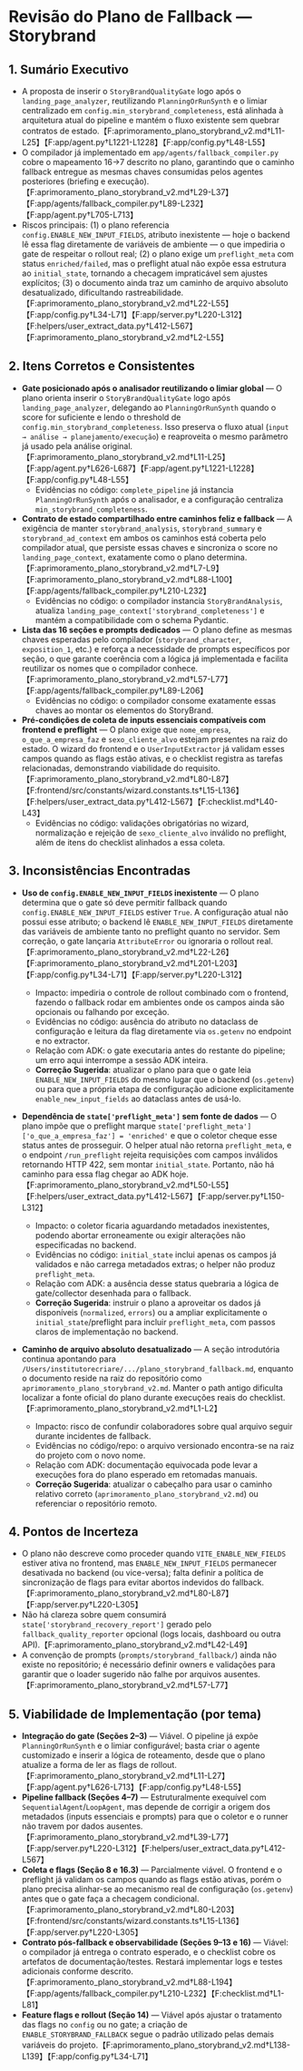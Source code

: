# Revisão do Plano de Fallback — Storybrand

## 1. Sumário Executivo
- A proposta de inserir o `StoryBrandQualityGate` logo após o `landing_page_analyzer`, reutilizando `PlanningOrRunSynth` e o limiar centralizado em `config.min_storybrand_completeness`, está alinhada à arquitetura atual do pipeline e mantém o fluxo existente sem quebrar contratos de estado.【F:aprimoramento_plano_storybrand_v2.md†L11-L25】【F:app/agent.py†L1221-L1228】【F:app/config.py†L48-L55】
- O compilador já implementado em `app/agents/fallback_compiler.py` cobre o mapeamento 16→7 descrito no plano, garantindo que o caminho fallback entregue as mesmas chaves consumidas pelos agentes posteriores (briefing e execução).【F:aprimoramento_plano_storybrand_v2.md†L29-L37】【F:app/agents/fallback_compiler.py†L89-L232】【F:app/agent.py†L705-L713】
- Riscos principais: (1) o plano referencia `config.ENABLE_NEW_INPUT_FIELDS`, atributo inexistente — hoje o backend lê essa flag diretamente de variáveis de ambiente — o que impediria o gate de respeitar o rollout real; (2) o plano exige um `preflight_meta` com status `enriched/failed`, mas o preflight atual não expõe essa estrutura ao `initial_state`, tornando a checagem impraticável sem ajustes explícitos; (3) o documento ainda traz um caminho de arquivo absoluto desatualizado, dificultando rastreabilidade.【F:aprimoramento_plano_storybrand_v2.md†L22-L55】【F:app/config.py†L34-L71】【F:app/server.py†L220-L312】【F:helpers/user_extract_data.py†L412-L567】【F:aprimoramento_plano_storybrand_v2.md†L2-L55】

## 2. Itens Corretos e Consistentes
- **Gate posicionado após o analisador reutilizando o limiar global** — O plano orienta inserir o `StoryBrandQualityGate` logo após `landing_page_analyzer`, delegando ao `PlanningOrRunSynth` quando o score for suficiente e lendo o threshold de `config.min_storybrand_completeness`. Isso preserva o fluxo atual (`input → análise → planejamento/execução`) e reaproveita o mesmo parâmetro já usado pela análise original.【F:aprimoramento_plano_storybrand_v2.md†L11-L25】【F:app/agent.py†L626-L687】【F:app/agent.py†L1221-L1228】【F:app/config.py†L48-L55】
  - Evidências no código: `complete_pipeline` já instancia `PlanningOrRunSynth` após o analisador, e a configuração centraliza `min_storybrand_completeness`.
- **Contrato de estado compartilhado entre caminhos feliz e fallback** — A exigência de manter `storybrand_analysis`, `storybrand_summary` e `storybrand_ad_context` em ambos os caminhos está coberta pelo compilador atual, que persiste essas chaves e sincroniza o score no `landing_page_context`, exatamente como o plano determina.【F:aprimoramento_plano_storybrand_v2.md†L7-L9】【F:aprimoramento_plano_storybrand_v2.md†L88-L100】【F:app/agents/fallback_compiler.py†L210-L232】
  - Evidências no código: o compilador instancia `StoryBrandAnalysis`, atualiza `landing_page_context['storybrand_completeness']` e mantém a compatibilidade com o schema Pydantic.
- **Lista das 16 seções e prompts dedicados** — O plano define as mesmas chaves esperadas pelo compilador (`storybrand_character`, `exposition_1`, etc.) e reforça a necessidade de prompts específicos por seção, o que garante coerência com a lógica já implementada e facilita reutilizar os nomes que o compilador conhece.【F:aprimoramento_plano_storybrand_v2.md†L57-L77】【F:app/agents/fallback_compiler.py†L89-L206】
  - Evidências no código: o compilador consome exatamente essas chaves ao montar os elementos do StoryBrand.
- **Pré-condições de coleta de inputs essenciais compatíveis com frontend e preflight** — O plano exige que `nome_empresa`, `o_que_a_empresa_faz` e `sexo_cliente_alvo` estejam presentes na raiz do estado. O wizard do frontend e o `UserInputExtractor` já validam esses campos quando as flags estão ativas, e o checklist registra as tarefas relacionadas, demonstrando viabilidade do requisito.【F:aprimoramento_plano_storybrand_v2.md†L80-L87】【F:frontend/src/constants/wizard.constants.ts†L15-L136】【F:helpers/user_extract_data.py†L412-L567】【F:checklist.md†L40-L43】
  - Evidências no código: validações obrigatórias no wizard, normalização e rejeição de `sexo_cliente_alvo` inválido no preflight, além de itens do checklist alinhados a essa coleta.

## 3. Inconsistências Encontradas
- **Uso de `config.ENABLE_NEW_INPUT_FIELDS` inexistente** — O plano determina que o gate só deve permitir fallback quando `config.ENABLE_NEW_INPUT_FIELDS` estiver `True`. A configuração atual não possui esse atributo; o backend lê `ENABLE_NEW_INPUT_FIELDS` diretamente das variáveis de ambiente tanto no preflight quanto no servidor. Sem correção, o gate lançaria `AttributeError` ou ignoraria o rollout real.【F:aprimoramento_plano_storybrand_v2.md†L22-L26】【F:aprimoramento_plano_storybrand_v2.md†L201-L203】【F:app/config.py†L34-L71】【F:app/server.py†L220-L312】
  - Impacto: impediria o controle de rollout combinado com o frontend, fazendo o fallback rodar em ambientes onde os campos ainda são opcionais ou falhando por exceção.
  - Evidências no código: ausência do atributo no dataclass de configuração e leitura da flag diretamente via `os.getenv` no endpoint e no extractor.
  - Relação com ADK: o gate executaria antes do restante do pipeline; um erro aqui interrompe a sessão ADK inteira.
  - **Correção Sugerida**: atualizar o plano para que o gate leia `ENABLE_NEW_INPUT_FIELDS` do mesmo lugar que o backend (`os.getenv`) ou para que a própria etapa de configuração adicione explicitamente `enable_new_input_fields` ao dataclass antes de usá-lo.

- **Dependência de `state['preflight_meta']` sem fonte de dados** — O plano impõe que o preflight marque `state['preflight_meta']['o_que_a_empresa_faz'] = 'enriched'` e que o coletor cheque esse status antes de prosseguir. O helper atual não retorna `preflight_meta`, e o endpoint `/run_preflight` rejeita requisições com campos inválidos retornando HTTP 422, sem montar `initial_state`. Portanto, não há caminho para essa flag chegar ao ADK hoje.【F:aprimoramento_plano_storybrand_v2.md†L50-L55】【F:helpers/user_extract_data.py†L412-L567】【F:app/server.py†L150-L312】
  - Impacto: o coletor ficaria aguardando metadados inexistentes, podendo abortar erroneamente ou exigir alterações não especificadas no backend.
  - Evidências no código: `initial_state` inclui apenas os campos já validados e não carrega metadados extras; o helper não produz `preflight_meta`.
  - Relação com ADK: a ausência desse status quebraria a lógica de gate/collector desenhada para o fallback.
  - **Correção Sugerida**: instruir o plano a aproveitar os dados já disponíveis (`normalized`, `errors`) ou a ampliar explicitamente o `initial_state`/preflight para incluir `preflight_meta`, com passos claros de implementação no backend.

- **Caminho de arquivo absoluto desatualizado** — A seção introdutória continua apontando para `/Users/institutorecriare/.../plano_storybrand_fallback.md`, enquanto o documento reside na raiz do repositório como `aprimoramento_plano_storybrand_v2.md`. Manter o path antigo dificulta localizar a fonte oficial do plano durante execuções reais do checklist.【F:aprimoramento_plano_storybrand_v2.md†L1-L2】
  - Impacto: risco de confundir colaboradores sobre qual arquivo seguir durante incidentes de fallback.
  - Evidências no código/repo: o arquivo versionado encontra-se na raiz do projeto com o novo nome.
  - Relação com ADK: documentação equivocada pode levar a execuções fora do plano esperado em retomadas manuais.
  - **Correção Sugerida**: atualizar o cabeçalho para usar o caminho relativo correto (`aprimoramento_plano_storybrand_v2.md`) ou referenciar o repositório remoto.

## 4. Pontos de Incerteza
- O plano não descreve como proceder quando `VITE_ENABLE_NEW_FIELDS` estiver ativa no frontend, mas `ENABLE_NEW_INPUT_FIELDS` permanecer desativada no backend (ou vice-versa); falta definir a política de sincronização de flags para evitar abortos indevidos do fallback.【F:aprimoramento_plano_storybrand_v2.md†L80-L87】【F:app/server.py†L220-L305】
- Não há clareza sobre quem consumirá `state['storybrand_recovery_report']` gerado pelo `fallback_quality_reporter` opcional (logs locais, dashboard ou outra API).【F:aprimoramento_plano_storybrand_v2.md†L42-L49】
- A convenção de prompts (`prompts/storybrand_fallback/`) ainda não existe no repositório; é necessário definir owners e validações para garantir que o loader sugerido não falhe por arquivos ausentes.【F:aprimoramento_plano_storybrand_v2.md†L57-L77】

## 5. Viabilidade de Implementação (por tema)
- **Integração do gate (Seções 2–3)** — Viável. O pipeline já expõe `PlanningOrRunSynth` e o limiar configurável; basta criar o agente customizado e inserir a lógica de roteamento, desde que o plano atualize a forma de ler as flags de rollout.【F:aprimoramento_plano_storybrand_v2.md†L11-L27】【F:app/agent.py†L626-L713】【F:app/config.py†L48-L55】
- **Pipeline fallback (Seções 4–7)** — Estruturalmente exequível com `SequentialAgent`/`LoopAgent`, mas depende de corrigir a origem dos metadados (inputs essenciais e prompts) para que o coletor e o runner não travem por dados ausentes.【F:aprimoramento_plano_storybrand_v2.md†L39-L77】【F:app/server.py†L220-L312】【F:helpers/user_extract_data.py†L412-L567】
- **Coleta e flags (Seção 8 e 16.3)** — Parcialmente viável. O frontend e o preflight já validam os campos quando as flags estão ativas, porém o plano precisa alinhar-se ao mecanismo real de configuração (`os.getenv`) antes que o gate faça a checagem condicional.【F:aprimoramento_plano_storybrand_v2.md†L80-L203】【F:frontend/src/constants/wizard.constants.ts†L15-L136】【F:app/server.py†L220-L305】
- **Contrato pós-fallback e observabilidade (Seções 9–13 e 16)** — Viável: o compilador já entrega o contrato esperado, e o checklist cobre os artefatos de documentação/testes. Restará implementar logs e testes adicionais conforme descrito.【F:aprimoramento_plano_storybrand_v2.md†L88-L194】【F:app/agents/fallback_compiler.py†L210-L232】【F:checklist.md†L1-L81】
- **Feature flags e rollout (Seção 14)** — Viável após ajustar o tratamento das flags no `config` ou no gate; a criação de `ENABLE_STORYBRAND_FALLBACK` segue o padrão utilizado pelas demais variáveis do projeto.【F:aprimoramento_plano_storybrand_v2.md†L138-L139】【F:app/config.py†L34-L71】
